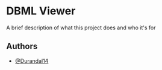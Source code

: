 # DBML Viewer

A brief description of what this project does and who it's for


## Authors

- [@Durandal14](https://www.github.com/Durandal14)
